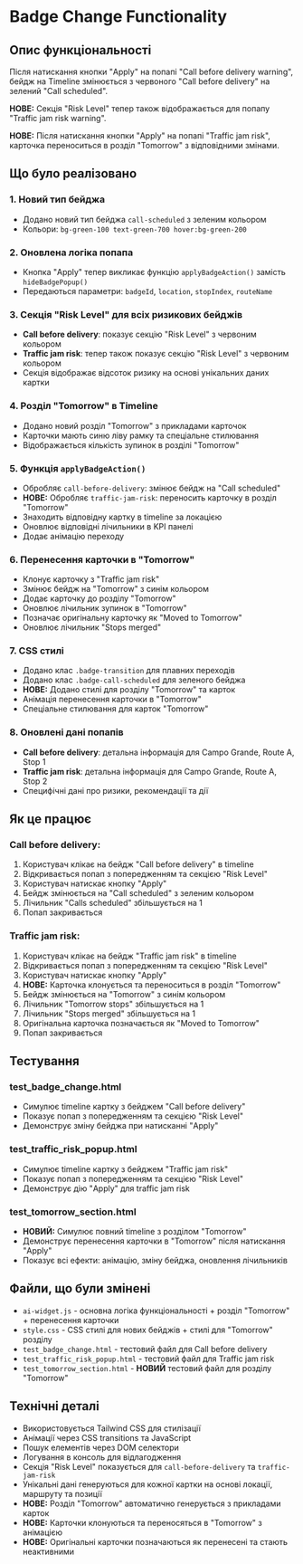 # Badge Change Functionality

## Опис функціональності

Після натискання кнопки "Apply" на попапі "Call before delivery warning", бейдж на Timeline змінюється з червоного "Call before delivery" на зелений "Call scheduled".

**НОВЕ:** Секція "Risk Level" тепер також відображається для попапу "Traffic jam risk warning".

**НОВЕ:** Після натискання кнопки "Apply" на попапі "Traffic jam risk", карточка переноситься в розділ "Tomorrow" з відповідними змінами.

## Що було реалізовано

### 1. Новий тип бейджа
- Додано новий тип бейджа `call-scheduled` з зеленим кольором
- Кольори: `bg-green-100 text-green-700 hover:bg-green-200`

### 2. Оновлена логіка попапа
- Кнопка "Apply" тепер викликає функцію `applyBadgeAction()` замість `hideBadgePopup()`
- Передаються параметри: `badgeId`, `location`, `stopIndex`, `routeName`

### 3. Секція "Risk Level" для всіх ризикових бейджів
- **Call before delivery**: показує секцію "Risk Level" з червоним кольором
- **Traffic jam risk**: тепер також показує секцію "Risk Level" з червоним кольором
- Секція відображає відсоток ризику на основі унікальних даних картки

### 4. Розділ "Tomorrow" в Timeline
- Додано новий розділ "Tomorrow" з прикладами карточок
- Карточки мають синю ліву рамку та спеціальне стилювання
- Відображається кількість зупинок в розділі "Tomorrow"

### 5. Функція `applyBadgeAction()`
- Обробляє `call-before-delivery`: змінює бейдж на "Call scheduled"
- **НОВЕ:** Обробляє `traffic-jam-risk`: переносить карточку в розділ "Tomorrow"
- Знаходить відповідну картку в timeline за локацією
- Оновлює відповідні лічильники в KPI панелі
- Додає анімацію переходу

### 6. Перенесення карточки в "Tomorrow"
- Клонує карточку з "Traffic jam risk"
- Змінює бейдж на "Tomorrow" з синім кольором
- Додає карточку до розділу "Tomorrow"
- Оновлює лічильник зупинок в "Tomorrow"
- Позначає оригінальну карточку як "Moved to Tomorrow"
- Оновлює лічильник "Stops merged"

### 7. CSS стилі
- Додано клас `.badge-transition` для плавних переходів
- Додано клас `.badge-call-scheduled` для зеленого бейджа
- **НОВЕ:** Додано стилі для розділу "Tomorrow" та карток
- Анімація перенесення карточки в "Tomorrow"
- Спеціальне стилювання для карток "Tomorrow"

### 8. Оновлені дані попапів
- **Call before delivery**: детальна інформація для Campo Grande, Route A, Stop 1
- **Traffic jam risk**: детальна інформація для Campo Grande, Route A, Stop 2
- Специфічні дані про ризики, рекомендації та дії

## Як це працює

### Call before delivery:
1. Користувач клікає на бейдж "Call before delivery" в timeline
2. Відкривається попап з попередженням та секцією "Risk Level"
3. Користувач натискає кнопку "Apply"
4. Бейдж змінюється на "Call scheduled" з зеленим кольором
5. Лічильник "Calls scheduled" збільшується на 1
6. Попап закривається

### Traffic jam risk:
1. Користувач клікає на бейдж "Traffic jam risk" в timeline
2. Відкривається попап з попередженням та секцією "Risk Level"
3. Користувач натискає кнопку "Apply"
4. **НОВЕ:** Карточка клонується та переноситься в розділ "Tomorrow"
5. Бейдж змінюється на "Tomorrow" з синім кольором
6. Лічильник "Tomorrow stops" збільшується на 1
7. Лічильник "Stops merged" збільшується на 1
8. Оригінальна карточка позначається як "Moved to Tomorrow"
9. Попап закривається

## Тестування

### test_badge_change.html
- Симулює timeline картку з бейджем "Call before delivery"
- Показує попап з попередженням та секцією "Risk Level"
- Демонструє зміну бейджа при натисканні "Apply"

### test_traffic_risk_popup.html
- Симулює timeline картку з бейджем "Traffic jam risk"
- Показує попап з попередженням та секцією "Risk Level"
- Демонструє дію "Apply" для traffic jam risk

### test_tomorrow_section.html
- **НОВИЙ:** Симулює повний timeline з розділом "Tomorrow"
- Демонструє перенесення карточки в "Tomorrow" після натискання "Apply"
- Показує всі ефекти: анімацію, зміну бейджа, оновлення лічильників

## Файли, що були змінені

- `ai-widget.js` - основна логіка функціональності + розділ "Tomorrow" + перенесення карточки
- `style.css` - CSS стилі для нових бейджів + стилі для "Tomorrow" розділу
- `test_badge_change.html` - тестовий файл для Call before delivery
- `test_traffic_risk_popup.html` - тестовий файл для Traffic jam risk
- `test_tomorrow_section.html` - **НОВИЙ** тестовий файл для розділу "Tomorrow"

## Технічні деталі

- Використовується Tailwind CSS для стилізації
- Анімації через CSS transitions та JavaScript
- Пошук елементів через DOM селектори
- Логування в консоль для відлагодження
- Секція "Risk Level" показується для `call-before-delivery` та `traffic-jam-risk`
- Унікальні дані генеруються для кожної картки на основі локації, маршруту та позиції
- **НОВЕ:** Розділ "Tomorrow" автоматично генерується з прикладами карток
- **НОВЕ:** Карточки клонуються та переносяться в "Tomorrow" з анімацією
- **НОВЕ:** Оригінальні карточки позначаються як перенесені та стають неактивними
